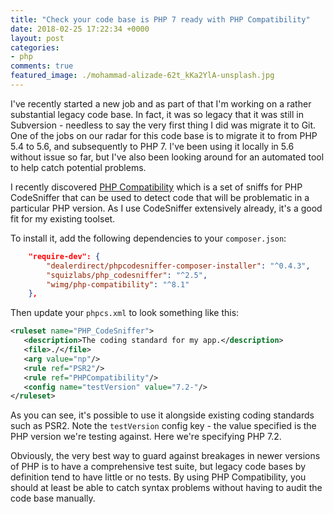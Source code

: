 ```yaml
---
title: "Check your code base is PHP 7 ready with PHP Compatibility"
date: 2018-02-25 17:22:34 +0000
layout: post
categories:
- php
comments: true
featured_image: ./mohammad-alizade-62t_kKa2YlA-unsplash.jpg
---
```


I've recently started a new job and as part of that I'm working on a rather substantial legacy code base. In fact, it was so legacy that it was still in Subversion - needless to say the very first thing I did was migrate it to Git. One of the jobs on our radar for this code base is to migrate it to from PHP 5.4 to 5.6, and subsequently to PHP 7. I've been using it locally in 5.6 without issue so far, but I've also been looking around for an automated tool to help catch potential problems.

I recently discovered [PHP Compatibility](https://github.com/wimg/PHPCompatibility) which is a set of sniffs for PHP CodeSniffer that can be used to detect code that will be problematic in a particular PHP version. As I use CodeSniffer extensively already, it's a good fit for my existing toolset.

To install it, add the following dependencies to your `composer.json`:

```json
    "require-dev": {
        "dealerdirect/phpcodesniffer-composer-installer": "^0.4.3",
        "squizlabs/php_codesniffer": "^2.5",
        "wimg/php-compatibility": "^8.1"
    },
```

Then update your `phpcs.xml` to look something like this:

```xml
<ruleset name="PHP_CodeSniffer">
   <description>The coding standard for my app.</description>
   <file>./</file>
   <arg value="np"/>
   <rule ref="PSR2"/>
   <rule ref="PHPCompatibility"/>
   <config name="testVersion" value="7.2-"/>
</ruleset>
```

As you can see, it's possible to use it alongside existing coding standards such as PSR2. Note the `testVersion` config key - the value specified is the PHP version we're testing against. Here we're specifying PHP 7.2.

Obviously, the very best way to guard against breakages in newer versions of PHP is to have a comprehensive test suite, but legacy code bases by definition tend to have little or no tests. By using PHP Compatibility, you should at least be able to catch syntax problems without having to audit the code base manually.
